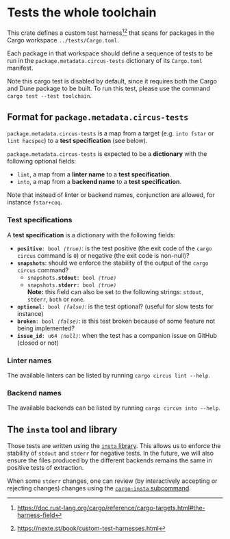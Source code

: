# Tests the whole toolchain

This crate defines a custom test harness[^1][^2] that scans for packages
in the Cargo workspace `../tests/Cargo.toml`.

Each package in that workspace should define a sequence of tests to be
run in the `package.metadata.circus-tests` dictionary of its
`Cargo.toml` manifest.

Note this cargo test is disabled by default, since it requires both
the Cargo and Dune package to be built. To run this test, please use
the command `cargo test --test toolchain`.

## Format for `package.metadata.circus-tests`
`package.metadata.circus-tests` is a map from a target (e.g. `into
fstar` or `lint hacspec`) to a **test specification** (see below).

`package.metadata.circus-tests` is expected to be a **dictionary** with
the following optional fields:
 - `lint`, a map from a **linter name** to a **test specification**.
 - `into`, a map from a **backend name** to a **test specification**.
   
Note that instead of linter or backend names, conjunction are allowed,
for instance `fstar+coq`.
   
### Test specifications
A **test specification** is a dictionary with the following fields:

<!-- | Field | Type | Def. | Description | -->
<!-- |-------|------|----|-------------| -->
<!-- | __`positive`__ | `bool` | `true` | is the test positive (the exit code of the `cargo circus` command is `0`) or negative (the exit code is non-null)?  | -->


* <code><b>positive</b>: bool <i>⟨true⟩</i></code>: is the test positive (the exit code of the `cargo circus` command is `0`) or negative (the exit code is non-null)?
* <code><b>snapshots</b></code>: should we enforce the stability of the output of the `cargo circus` command?
   + <code>snapshots.<b>stdout</b>: bool <i>⟨true⟩</i></code>
   + <code>snapshots.<b>stderr</b>: bool <i>⟨true⟩</i></code>  
     **Note:** this field can also be set to the following strings: `stdout`, `stderr`, `both` or `none`.
* <code><b>optional</b>: bool <i>⟨false⟩</i></code>: is the test optional? (useful for slow tests for instance)
* <code><b>broken</b>: bool <i>⟨false⟩</i></code>: is this test broken because of some feature not being implemented?
* <code><b>issue_id</b>: u64 <i>⟨null⟩</i></code>: when the test has a companion issue on GitHub (closed or not)



### Linter names
The available linters can be listed by running `cargo circus lint --help`.

### Backend names
The available backends can be listed by running `cargo circus into --help`.

## The `insta` tool and library
Those tests are written using the [`insta`
library](https://insta.rs/). This allows us to enforce the stability
of `stdout` and `stderr` for negative tests. In the future, we will
also ensure the files produced by the different backends remains the
same in positive tests of extraction.

When some `stderr` changes, one can review (by interactively accepting
or rejecting changes) changes using the [`cargo-insta`
subcommand](https://insta.rs/docs/cli/).


[^1]: https://doc.rust-lang.org/cargo/reference/cargo-targets.html#the-harness-field
[^2]: https://nexte.st/book/custom-test-harnesses.html
